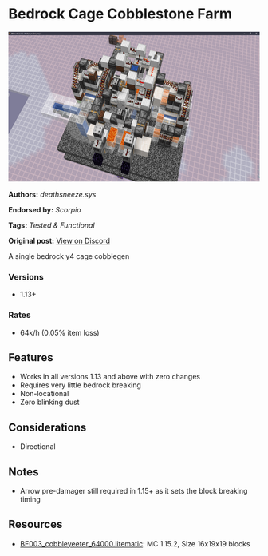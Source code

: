 # Bedrock Cage Cobblestone Farm
<img alt="unknown.png" src="images/unknown.png?raw=1" height="300px">

**Authors:** *deathsneeze.sys*

**Endorsed by:** *Scorpio*

**Tags:** *Tested & Functional*

**Original post:** [View on Discord](https://discord.com/channels/913065809096638494/1392517978515574958)

A single bedrock y4 cage cobblegen
### Versions
- 1.13+
### Rates
- 64k/h (0.05% item loss)

## Features
- Works in all versions 1.13 and above with zero changes
- Requires very little bedrock breaking
- Non-locational
- Zero blinking dust

## Considerations
- Directional

## Notes
- Arrow pre-damager still required in 1.15+ as it sets the block breaking timing

## Resources
- [BF003_cobbleyeeter_64000.litematic](attachments/BF003_cobbleyeeter_64000.litematic): MC 1.15.2, Size 16x19x19 blocks
